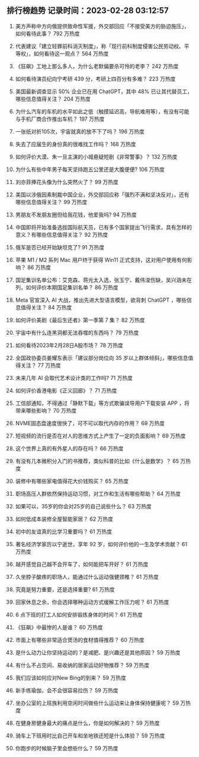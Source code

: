 
## 排行榜趋势 记录时间：2023-02-28 03:12:57
  
  1. 美方声称中方向俄提供致命性军援，外交部回应「不接受美方的胁迫施压」，如何看待此事？ 792 万热度
    
  2. 代表建议「建立轻罪前科消灭制度」，称「现行前科制度侵害公民劳动权、平等权」，如何看待这一观点？ 564 万热度
    
  3. 《狂飙》工地上那么多人，为什么老默偏要杀可怜的老李？ 242 万热度
    
  4. 如何看待演员纪向宁考研 439 分，考研上四百分有多难？ 223 万热度
    
  5. 美国最新调查显示 50% 企业已在用 ChatGPT，其中 48% 已让其代替员工，哪些信息值得关注？ 204 万热度
    
  6. 为什么汽车的车机的水平如此之低（触摸延迟高，导航难用等），有没有可能与手机厂商合作推出车机？ 197 万热度
    
  7. 一张纸对折105次，宇宙就真的放不下了吗？ 196 万热度
    
  8. 失去了应届生的身份真的很难找工作吗？ 168 万热度
    
  9. 如何评价大漠、朱一旦主演的小城悬疑短剧《非常警事》？ 132 万热度
    
  10. 为什么有些中年男子每天坚持跑五公里还是大腹便便? 106 万热度
    
  11. 刘亦菲捧花头像为什么突然火了？ 99 万热度
    
  12. 美国以涉俄因素制裁中国企业，外交部回应称「强烈不满和坚决反对」，还有哪些信息值得关注？ 99 万热度
    
  13. 男朋友不发朋友圈但给我花钱，他爱我吗? 94 万热度
    
  14. 中国即将开始准备选拔国际航天员，已有多个国家提出飞行需求，具有怎样的意义？有哪些信息值得关注？ 92 万热度
    
  15. 俄军是否已经开始缺坦克了? 91 万热度
    
  16. 苹果 M1 / M2 系列 Mac 用户终于获得 Win11 正式支持，这对用户使用有何影响？ 86 万热度
    
  17. 国足集训名单公布：艾克森、蒋光太入选，张玉宁、戴伟浚伤缺，吴兴涵未在列，如何评价本期国足集训名单？ 86 万热度
    
  18. Meta 官宣深入 AI 大战，推出先进大型语言模型，欲背刺 ChatGPT ，哪些信息值得关注？ 84 万热度
    
  19. 如何评价美剧《最后生还者》第一季第 7 集？ 82 万热度
    
  20. 宇宙中有什么连黑洞都无法吞噬的东西吗？ 79 万热度
    
  21. 如何看待2023年2月28日A股市场？ 78 万热度
    
  22. 全国政协委员姜耀东表示「建议部分岗位向 35 岁以上群体倾斜」，哪些信息值得关注？ 77 万热度
    
  23. 未来几年 AI 会取代艺术设计类的工作吗? 71 万热度
    
  24. 如何评价香港电影《正义回廊》？ 71 万热度
    
  25. 工信部通知，不得通过「静默下载」等方式欺骗误导用户下载安装 APP ，将带来哪些影响？ 70 万热度
    
  26. NVME固态盘速度很快了，可不可以取代内存的作用？ 69 万热度
    
  27. 短视频的流行是否在对人的思维方式上产生了一定的负面影响？ 69 万热度
    
  28. 这个世界上真的有外星人的存在吗？ 66 万热度
    
  29. 有没有几本微积分入门的书推荐，类似科普的比如《什么是数学》？ 65 万热度
    
  30. 装修中有哪些家电值得花大价钱购买？ 65 万热度
    
  31. 职场高压人群依然保持运动习惯，对工作和生活有哪些帮助？ 64 万热度
    
  32. 如果可以，35岁的你会对25岁的自己说些什么？ 63 万热度
    
  33. 如何低成本装修全屋智能家居？ 62 万热度
    
  34. 初中的友谊真的比学习重要吗？ 61 万热度
    
  35. 著名经济学家厉以宁逝世，享年 92 岁，如何评价他的一生及学术贡献？ 61 万热度
    
  36. 越开感觉自己越不会开车了，如何能把车开好？ 61 万热度
    
  37. 久坐脖子酸疼的职场人，能通过什么运动强健颈椎？ 61 万热度
    
  38. 究竟是努力重要，还是选择重要? 61 万热度
    
  39. 回家休息之余，你会选择哪种运动方式缓解工作压力呢？ 61 万热度
    
  40. 6 点下班的打工人如何安排锻炼身体的时间？ 61 万热度
    
  41. 《狂飙》中最惨的人是谁？ 60 万热度
    
  42. 市面上有哪些非常适合煲汤的食材值得推荐？ 60 万热度
    
  43. 是什么动力让你坚持运动的？是减肥、是兴趣还是其他原因？ 59 万热度
    
  44. 有什么不占空间、易收纳的居家运动好物推荐？ 59 万热度
    
  45. 我们应该如何应对New Bing的到来？ 59 万热度
    
  46. 新手练瑜伽，会不会很容易拉伤？ 59 万热度
    
  47. 坐办公室的上班族利用空闲时间做些什么运动来让身体保持健康呢？ 59 万热度
    
  48. 在健身房健身最大的痛点是什么，你是如何解决的？ 59 万热度
    
  49. 骑车上下班用时比自己开车和坐地铁还短是什么体验？ 59 万热度
    
  50. 你跑步的时候脑子里会想些什么？ 59 万热度
    